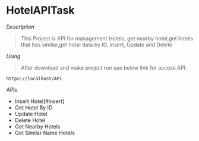 # HotelAPITask


*Description*

> This Project is API for management Hotels, get nearby hotel,get hotels that has similar,get hotal data by ID, Insert, Update and Delete

*Using*

> After download and make project run use below link for access API:

``
https://localhost/API
``

*APIs*
* Insert Hotel[#insert]
* Get Hotel By ID
* Update Hotel
* Delete Hotel
* Get Nearby Hotels
* Get Similar Name Hotels

